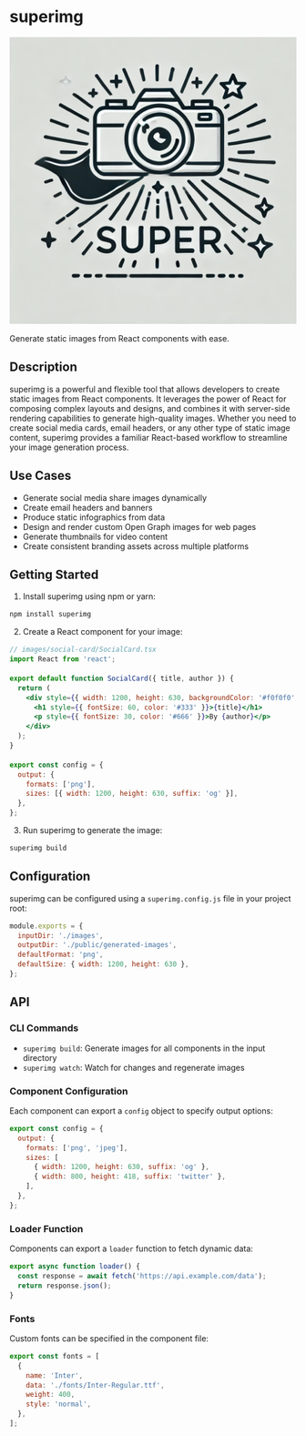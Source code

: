 # superimg

<p align="center">
  <img src="superimg-logo.webp" />
</p>

Generate static images from React components with ease.

## Description

superimg is a powerful and flexible tool that allows developers to create static images from React components. It leverages the power of React for composing complex layouts and designs, and combines it with server-side rendering capabilities to generate high-quality images. Whether you need to create social media cards, email headers, or any other type of static image content, superimg provides a familiar React-based workflow to streamline your image generation process.

## Use Cases

- Generate social media share images dynamically
- Create email headers and banners
- Produce static infographics from data
- Design and render custom Open Graph images for web pages
- Generate thumbnails for video content
- Create consistent branding assets across multiple platforms

## Getting Started

1. Install superimg using npm or yarn:

```bash
npm install superimg
```

2. Create a React component for your image:

```jsx
// images/social-card/SocialCard.tsx
import React from 'react';

export default function SocialCard({ title, author }) {
  return (
    <div style={{ width: 1200, height: 630, backgroundColor: '#f0f0f0', padding: 40 }}>
      <h1 style={{ fontSize: 60, color: '#333' }}>{title}</h1>
      <p style={{ fontSize: 30, color: '#666' }}>By {author}</p>
    </div>
  );
}

export const config = {
  output: {
    formats: ['png'],
    sizes: [{ width: 1200, height: 630, suffix: 'og' }],
  },
};
```

3. Run superimg to generate the image:

```bash
superimg build
```

## Configuration

superimg can be configured using a `superimg.config.js` file in your project root:

```javascript
module.exports = {
  inputDir: './images',
  outputDir: './public/generated-images',
  defaultFormat: 'png',
  defaultSize: { width: 1200, height: 630 },
};
```

## API

### CLI Commands

- `superimg build`: Generate images for all components in the input directory
- `superimg watch`: Watch for changes and regenerate images

### Component Configuration

Each component can export a `config` object to specify output options:

```javascript
export const config = {
  output: {
    formats: ['png', 'jpeg'],
    sizes: [
      { width: 1200, height: 630, suffix: 'og' },
      { width: 800, height: 418, suffix: 'twitter' },
    ],
  },
};
```

### Loader Function

Components can export a `loader` function to fetch dynamic data:

```javascript
export async function loader() {
  const response = await fetch('https://api.example.com/data');
  return response.json();
}
```

### Fonts

Custom fonts can be specified in the component file:

```javascript
export const fonts = [
  {
    name: 'Inter',
    data: './fonts/Inter-Regular.ttf',
    weight: 400,
    style: 'normal',
  },
];
```
